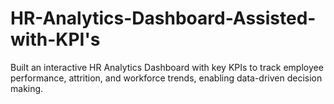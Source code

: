 # HR-Analytics-Dashboard-Assisted-with-KPI's
Built an interactive HR Analytics Dashboard with key KPIs to track employee performance, attrition, and workforce trends, enabling data-driven decision making.
